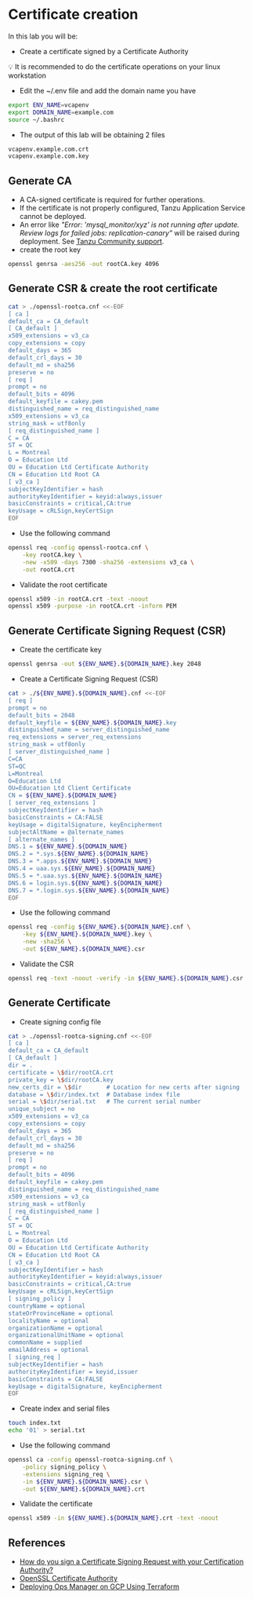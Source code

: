 # Certificate creation

In this lab you will be:

- Create a certificate signed by a Certificate Authority

:bulb: It is recommended to do the certificate operations on your linux workstation

- Edit the ~/.env file and add the domain name you have

```bash
export ENV_NAME=vcapenv
export DOMAIN_NAME=example.com
source ~/.bashrc
```

- The output of this lab will be obtaining 2 files

```bash
vcapenv.example.com.crt
vcapenv.example.com.key
```

## Generate CA

- A CA-signed certificate is required for further operations.
- If the certificate is not properly configured, Tanzu Application Service cannot be deployed.
- An error like *"Error: 'mysql_monitor/xyz' is not running after update. Review logs for failed jobs: replication-canary"* will be raised during deployment. See [Tanzu Community support](https://community.pivotal.io/s/article/5004y00001qj2be1645018715441?language=en_US).
- create the root key

```bash
openssl genrsa -aes256 -out rootCA.key 4096
```

## Generate CSR & create the root certificate

```bash
cat > ./openssl-rootca.cnf <<-EOF
[ ca ]
default_ca = CA_default
[ CA_default ]
x509_extensions = v3_ca
copy_extensions = copy
default_days = 365
default_crl_days = 30
default_md = sha256
preserve = no
[ req ]
prompt = no
default_bits = 4096
default_keyfile = cakey.pem
distinguished_name = req_distinguished_name
x509_extensions = v3_ca
string_mask = utf8only
[ req_distinguished_name ]
C = CA
ST = QC
L = Montreal
O = Education Ltd
OU = Education Ltd Certificate Authority
CN = Education Ltd Root CA
[ v3_ca ]
subjectKeyIdentifier = hash
authorityKeyIdentifier = keyid:always,issuer
basicConstraints = critical,CA:true
keyUsage = cRLSign,keyCertSign
EOF
```

- Use the following command

```bash
openssl req -config openssl-rootca.cnf \
    -key rootCA.key \
    -new -x509 -days 7300 -sha256 -extensions v3_ca \
    -out rootCA.crt
```

- Validate the root certificate

```bash
openssl x509 -in rootCA.crt -text -noout
openssl x509 -purpose -in rootCA.crt -inform PEM
```

## Generate Certificate Signing Request (CSR)

- Create the certificate key

```bash
openssl genrsa -out ${ENV_NAME}.${DOMAIN_NAME}.key 2048
```

- Create a Certificate Signing Request (CSR)

```bash
cat > ./${ENV_NAME}.${DOMAIN_NAME}.cnf <<-EOF
[ req ]
prompt = no
default_bits = 2048
default_keyfile = ${ENV_NAME}.${DOMAIN_NAME}.key
distinguished_name = server_distinguished_name
req_extensions = server_req_extensions
string_mask = utf8only
[ server_distinguished_name ]
C=CA
ST=QC
L=Montreal
O=Education Ltd
OU=Education Ltd Client Certificate
CN = ${ENV_NAME}.${DOMAIN_NAME}
[ server_req_extensions ]
subjectKeyIdentifier = hash
basicConstraints = CA:FALSE
keyUsage = digitalSignature, keyEncipherment
subjectAltName = @alternate_names
[ alternate_names ]
DNS.1 = ${ENV_NAME}.${DOMAIN_NAME}
DNS.2 = *.sys.${ENV_NAME}.${DOMAIN_NAME}
DNS.3 = *.apps.${ENV_NAME}.${DOMAIN_NAME}
DNS.4 = uaa.sys.${ENV_NAME}.${DOMAIN_NAME}
DNS.5 = *.uaa.sys.${ENV_NAME}.${DOMAIN_NAME}
DNS.6 = login.sys.${ENV_NAME}.${DOMAIN_NAME}
DNS.7 = *.login.sys.${ENV_NAME}.${DOMAIN_NAME}
EOF
```

- Use the following command

```bash
openssl req -config ${ENV_NAME}.${DOMAIN_NAME}.cnf \
    -key ${ENV_NAME}.${DOMAIN_NAME}.key \
    -new -sha256 \
    -out ${ENV_NAME}.${DOMAIN_NAME}.csr
```

- Validate the CSR

```bash
openssl req -text -noout -verify -in ${ENV_NAME}.${DOMAIN_NAME}.csr
```

## Generate Certificate

- Create signing config file

```bash
cat > ./openssl-rootca-signing.cnf <<-EOF
[ ca ]
default_ca = CA_default
[ CA_default ]
dir = .
certificate = \$dir/rootCA.crt
private_key = \$dir/rootCA.key
new_certs_dir = \$dir       # Location for new certs after signing
database = \$dir/index.txt  # Database index file
serial = \$dir/serial.txt   # The current serial number
unique_subject = no     
x509_extensions = v3_ca
copy_extensions = copy
default_days = 365
default_crl_days = 30
default_md = sha256
preserve = no
[ req ]
prompt = no
default_bits = 4096
default_keyfile = cakey.pem
distinguished_name = req_distinguished_name
x509_extensions = v3_ca
string_mask = utf8only
[ req_distinguished_name ]
C = CA
ST = QC
L = Montreal
O = Education Ltd
OU = Education Ltd Certificate Authority
CN = Education Ltd Root CA
[ v3_ca ]
subjectKeyIdentifier = hash
authorityKeyIdentifier = keyid:always,issuer
basicConstraints = critical,CA:true
keyUsage = cRLSign,keyCertSign
[ signing_policy ]
countryName = optional
stateOrProvinceName = optional
localityName = optional
organizationName = optional
organizationalUnitName = optional
commonName = supplied
emailAddress = optional
[ signing_req ]
subjectKeyIdentifier = hash
authorityKeyIdentifier = keyid,issuer
basicConstraints = CA:FALSE
keyUsage = digitalSignature, keyEncipherment
EOF
```

- Create index and serial files

```bash
touch index.txt
echo '01' > serial.txt
```

- Use the following command

```bash
openssl ca -config openssl-rootca-signing.cnf \
    -policy signing_policy \
    -extensions signing_req \
    -in ${ENV_NAME}.${DOMAIN_NAME}.csr \
    -out ${ENV_NAME}.${DOMAIN_NAME}.crt
```

- Validate the certificate

```bash
openssl x509 -in ${ENV_NAME}.${DOMAIN_NAME}.crt -text -noout
```

## References

- [How do you sign a Certificate Signing Request with your Certification Authority?](https://stackoverflow.com/questions/21297139/how-do-you-sign-a-certificate-signing-request-with-your-certification-authority)
- [OpenSSL Certificate Authority](https://jamielinux.com/docs/openssl-certificate-authority/)
- [Deploying Ops Manager on GCP Using Terraform](https://docs.pivotal.io/ops-manager/2-9/gcp/prepare-env-terraform.html)
